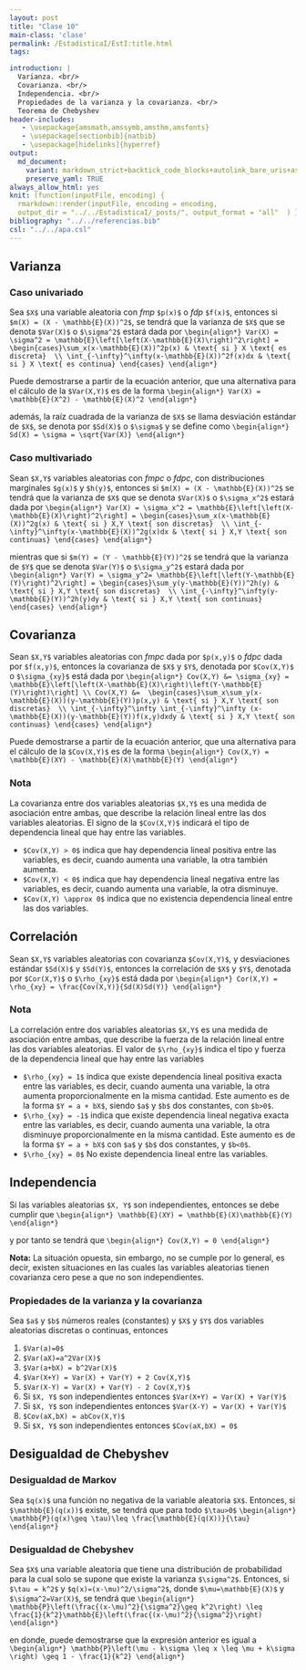 ```yaml
---
layout: post
title: "Clase 10"
main-class: 'clase'
permalink: /EstadisticaI/EstI:title.html
tags:

introduction: |
  Varianza. <br/>
  Covarianza. <br/>
  Independencia. <br/>
  Propiedades de la varianza y la covarianza. <br/>
  Teorema de Chebyshev
header-includes:
   - \usepackage{amsmath,amssymb,amsthm,amsfonts}
   - \usepackage[sectionbib]{natbib}
   - \usepackage[hidelinks]{hyperref}
output:
  md_document:
    variant: markdown_strict+backtick_code_blocks+autolink_bare_uris+ascii_identifiers+tex_math_single_backslash
    preserve_yaml: TRUE
always_allow_html: yes   
knit: (function(inputFile, encoding) {
  rmarkdown::render(inputFile, encoding = encoding,
  output_dir = "../../EstadisticaI/_posts/", output_format = "all"  ) })
bibliography: "../../referencias.bib"
csl: "../../apa.csl"
---
```








Varianza
--------

### Caso univariado

Sea `$X$` una variable aleatoria con *fmp* `$p(x)$` o *fdp* `$f(x)$`,
entonces si `$m(X) = (X - \mathbb{E}(X))^2$`, se tendrá que la varianza
de `$X$` que se denota `$Var(X)$` o `$\sigma^2$` estará dada por
`\begin{align*} Var(X) = \sigma^2 = \mathbb{E}\left[\left(X-\mathbb{E}(X)\right)^2\right] = \begin{cases}\sum_x(x-\mathbb{E}(X))^2p(x) & \text{ si } X \text{ es discreta}  \\ \int_{-\infty}^\infty(x-\mathbb{E}(X))^2f(x)dx & \text{ si } X \text{ es continua} \end{cases} \end{align*}`

Puede demostrarse a partir de la ecuación anterior, que una alternativa
para el cálculo de la `$Var(X,Y)$` es de la forma
`\begin{align*} Var(X) = \mathbb{E}(X^2) - \mathbb{E}(X)^2 \end{align*}`

además, la raíz cuadrada de la varianza de `$X$` se llama desviación
estándar de `$X$`, se denota por `$Sd(X)$` o `$\sigma$` y se define como
`\begin{align*} Sd(X) = \sigma = \sqrt{Var(X)} \end{align*}`

### Caso multivariado

Sean `$X,Y$` variables aleatorias con *fmpc* o *fdpc*, con
distribuciones marginales `$g(x)$` y `$h(y)$`, entonces si
`$m(X) = (X - \mathbb{E}(X))^2$` se tendrá que la varianza de `$X$` que
se denota `$Var(X)$` o `$\sigma_x^2$` estará dada por
`\begin{align*} Var(X) = \sigma_x^2 = \mathbb{E}\left[\left(X-\mathbb{E}(X)\right)^2\right] = \begin{cases}\sum_x(x-\mathbb{E}(X))^2g(x) & \text{ si } X,Y \text{ son discretas}  \\ \int_{-\infty}^\infty(x-\mathbb{E}(X))^2g(x)dx & \text{ si } X,Y \text{ son continuas} \end{cases} \end{align*}`

mientras que si `$m(Y) = (Y - \mathbb{E}(Y))^2$` se tendrá que la
varianza de `$Y$` que se denota `$Var(Y)$` o `$\sigma_y^2$` estará dada
por
`\begin{align*} Var(Y) = \sigma_y^2= \mathbb{E}\left[\left(Y-\mathbb{E}(Y)\right)^2\right] = \begin{cases}\sum_y(y-\mathbb{E}(Y))^2h(y) & \text{ si } X,Y \text{ son discretas}  \\ \int_{-\infty}^\infty(y-\mathbb{E}(Y))^2h(y)dy & \text{ si } X,Y \text{ son continuas} \end{cases} \end{align*}`

Covarianza
----------

Sean `$X,Y$` variables aleatorias con *fmpc* dada por `$p(x,y)$` o
*fdpc* dada por `$f(x,y)$`, entonces la covarianza de `$X$` y `$Y$`,
denotada por `$Cov(X,Y)$` o `$\sigma_{xy}$` está dada por
`\begin{align*} Cov(X,Y) &= \sigma_{xy} = \mathbb{E}\left[\left(X-\mathbb{E}(X)\right)\left(Y-\mathbb{E}(Y)\right)\right] \\ Cov(X,Y) &=  \begin{cases}\sum_x\sum_y(x-\mathbb{E}(X))(y-\mathbb{E}(Y))p(x,y) & \text{ si } X,Y \text{ son discretas}  \\ \int_{-\infty}^\infty \int_{-\infty}^\infty (x-\mathbb{E}(X))(y-\mathbb{E}(Y))f(x,y)dxdy & \text{ si } X,Y \text{ son continuas} \end{cases} \end{align*}`

Puede demostrarse a partir de la ecuación anterior, que una alternativa
para el cálculo de la `$Cov(X,Y)$` es de la forma
`\begin{align*} Cov(X,Y) = \mathbb{E}(XY) - \mathbb{E}(X)\mathbb{E}(Y) \end{align*}`

### Nota

La covarianza entre dos variables aleatorias `$X,Y$` es una medida de
asociación entre ambas, que describe la relación lineal entre las dos
variables aleatorias. El signo de la `$Cov(X,Y)$` indicará el tipo de
dependencia lineal que hay entre las variables.

-   `$Cov(X,Y) > 0$` indica que hay dependencia lineal positiva entre
    las variables, es decir, cuando aumenta una variable, la otra
    también aumenta.
-   `$Cov(X,Y) < 0$` indica que hay dependencia lineal negativa entre
    las variables, es decir, cuando aumenta una variable, la otra
    disminuye.
-   `$Cov(X,Y) \approx 0$` indica que no existencia dependencia lineal
    entre las dos variables.

Correlación
-----------

Sean `$X,Y$` variables aleatorias con covarianza `$Cov(X,Y)$`, y
desviaciones estándar `$Sd(X)$` y `$Sd(Y)$`, entonces la correlación de
`$X$` y `$Y$`, denotada por `$Cor(X,Y)$` o `$\rho_{xy}$` está dada por
`\begin{align*} Cor(X,Y) = \rho_{xy} = \frac{Cov(X,Y)}{Sd(X)Sd(Y)} \end{align*}`

### Nota

La correlación entre dos variables aleatorias `$X,Y$` es una medida de
asociación entre ambas, que describe la fuerza de la relación lineal
entre las dos variables aleatorias. El valor de `$\rho_{xy}$` indica el
tipo y fuerza de la dependencia lineal que hay entre las variables

-   `$\rho_{xy} = 1$` indica que existe dependencia lineal positiva
    exacta entre las variables, es decir, cuando aumenta una variable,
    la otra aumenta proporcionalmente en la misma cantidad. Este aumento
    es de la forma `$Y = a + bX$`, siendo `$a$` y `$b$` dos constantes,
    con `$b>0$`.
-   `$\rho_{xy} = -1$` indica que existe dependencia lineal negativa
    exacta entre las variables, es decir, cuando aumenta una variable,
    la otra disminuye proporcionalmente en la misma cantidad. Este
    aumento es de la forma `$Y = a + bX$` con `$a$` y `$b$` dos
    constantes, y `$b<0$`.
-   `$\rho_{xy} = 0$` No existe dependencia lineal entre las variables.

Independencia
-------------

Si las variables aleatorias `$X, Y$` son independientes, entonces se
debe cumplir que
`\begin{align*} \mathbb{E}(XY) = \mathbb{E}(X)\mathbb{E}(Y) \end{align*}`

y por tanto se tendrá que `\begin{align*} Cov(X,Y) = 0 \end{align*}`

**Nota:** La situación opuesta, sin embargo, no se cumple por lo
general, es decir, existen situaciones en las cuales las variables
aleatorias tienen covarianza cero pese a que no son independientes.

### Propiedades de la varianza y la covarianza

Sea `$a$` y `$b$` números reales (constantes) y `$X$` y `$Y$` dos
variables aleatorias discretas o continuas, entonces

1.  `$Var(a)=0$`
2.  `$Var(aX)=a^2Var(X)$`
3.  `$Var(a+bX) = b^2Var(X)$`
4.  `$Var(X+Y) = Var(X) + Var(Y) + 2 Cov(X,Y)$`
5.  `$Var(X-Y) = Var(X) + Var(Y) - 2 Cov(X,Y)$`
6.  Si `$X, Y$` son independientes entonces
    `$Var(X+Y) = Var(X) + Var(Y)$`
7.  Si `$X, Y$` son independientes entonces
    `$Var(X-Y) = Var(X) + Var(Y)$`
8.  `$Cov(aX,bX) = abCov(X,Y)$`
9.  Si `$X, Y$` son independientes entonces `$Cov(aX,bX) = 0$`

Desigualdad de Chebyshev
------------------------

### Desigualdad de Markov

Sea `$q(x)$` una función no negativa de la variable aleatoria `$X$`.
Entonces, si `$\mathbb{E}(q(x))$` existe, se tendrá que para todo
`$\tau>0$`
`\begin{align*} \mathbb{P}(q(x)\geq \tau)\leq \frac{\mathbb{E}(q(X))}{\tau} \end{align*}`

### Desigualdad de Chebyshev

Sea `$X$` una variable aleatoria que tiene una distribución de
probabilidad para la cual solo se supone que existe la varianza
`$\sigma^2$`. Entonces, si `$\tau = k^2$` y `$q(x)=(x-\mu)^2/\sigma^2$`,
donde `$\mu=\mathbb{E}(X)$` y `$\sigma^2=Var(X)$`, se tendrá que
`\begin{align*} \mathbb{P}\left(\frac{(x-\mu)^2}{\sigma^2}\geq k^2\right) \leq \frac{1}{k^2}\mathbb{E}\left(\frac{(x-\mu)^2}{\sigma^2}\right) \end{align*}`

en donde, puede demostrarse que la expresión anterior es igual a
`\begin{align*} \mathbb{P}\left(\mu - k\sigma \leq x \leq \mu + k\sigma \right) \geq 1 - \frac{1}{k^2} \end{align*}`

